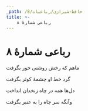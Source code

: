 ```yaml
---
_path: /حافظ-شیرازی/رباعیات/8
title: >-
    رباعی شمارهٔ ۸
---
```

# رباعی شمارهٔ ۸

<div class="b" id="bn1"><div class="m1"><p>ماهم که رخش روشنی خور بگرفت</p></div>
<div class="m2"><p>گرد خط او چشمهٔ کوثر بگرفت</p></div></div>
<div class="b" id="bn2"><div class="m1"><p>دل‌ها همه در چاه زنخدان انداخت</p></div>
<div class="m2"><p>وآنگه سر چاه را به عنبر بگرفت</p></div></div>
